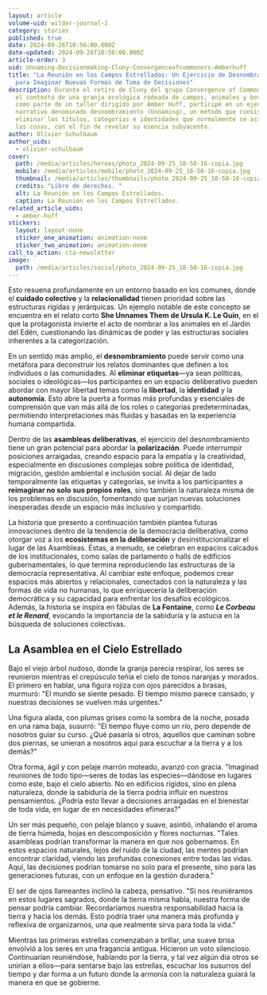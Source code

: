 ```yaml
---
layout: article
volume-uid: wilder-journal-2
category: stories
published: true
date: 2024-09-26T10:56:00.000Z
date-updated: 2024-09-26T10:56:00.000Z
article-order: 3
uid: Unnaming-Decisionmaking-Cluny-Convergenceofcommoners-Amberhuff
title: "La Reunión en los Campos Estrellados: Un Ejercicio de Desnombramiento
  para Imaginar Nuevas Formas de Toma de Decisiones"
description: Durante el retiro de Cluny del grupo Convergence of Commoners, en
  el contexto de una granja ecológica rodeada de campos, animales y bosques, y
  como parte de un taller dirigido por Amber Huff, participé en un ejercicio
  narrativo denominado desnombramiento (Unnaming), un método que consiste en
  eliminar los títulos, categorías e identidades que normalmente se asignan a
  las cosas, con el fin de revelar su esencia subyacente.
author: Olivier Schulbaum
author_uids:
  - olivier-schulbaum
cover:
  path: /media/articles/heroes/photo_2024-09-25_18-50-16-copia.jpg
  mobile: /media/articles/mobile/photo_2024-09-25_18-50-16-copia.jpg
  thumbnail: /media/articles/thumbnails/photo_2024-09-25_18-50-16-copia.jpg
  credits: "Libre de derechos. "
  alt: La Reunión en los Campos Estrellados.
  caption: La Reunión en los Campos Estrellados.
related_article_uids:
  - amber-huff
stickers:
  layout: layout-none
  sticker_one_animation: animation-none
  sticker_two_animation: animation-none
call_to_action: cta-newsletter
image:
  path: /media/articles/social/photo_2024-09-25_18-50-16-copia.jpg
---
```

Esto resuena profundamente en un entorno basado en los comunes, donde el **cuidado colectivo** y la **relacionalidad** tienen prioridad sobre las estructuras rígidas y jerárquicas. Un ejemplo notable de este concepto se encuentra en el relato corto **She Unnames Them de Ursula K. Le Guin**, en el que la protagonista invierte el acto de nombrar a los animales en el Jardín del Edén, cuestionando las dinámicas de poder y las estructuras sociales inherentes a la categorización.

En un sentido más amplio, el **desnombramiento** puede servir como una metáfora para deconstruir los relatos dominantes que definen a los individuos o las comunidades. Al **eliminar etiquetas**—ya sean políticas, sociales o ideológicas—los participantes en un espacio deliberativo pueden abordar con mayor libertad temas como la **libertad**, la **identidad** y la **autonomía**. Esto abre la puerta a formas más profundas y esenciales de comprensión que van más allá de los roles o categorías predeterminadas, permitiendo interpretaciones más fluidas y basadas en la experiencia humana compartida.

Dentro de las **asambleas deliberativas**, el ejercicio del desnombramiento tiene un gran potencial para abordar la **polarización**. Puede interrumpir posiciones arraigadas, creando espacio para la empatía y la creatividad, especialmente en discusiones complejas sobre política de identidad, migración, gestión ambiental e inclusión social. Al dejar de lado temporalmente las etiquetas y categorías, se invita a los participantes a **reimaginar no solo sus propios roles**, sino también la naturaleza misma de los problemas en discusión, fomentando que surjan nuevas soluciones inesperadas desde un espacio más inclusivo y compartido.

La historia que presento a continuación también plantea futuras innovaciones dentro de la tendencia de la democracia deliberativa, como otorgar voz a los **ecosistemas en la deliberación** y desinstitucionalizar el lugar de las Asambleas. Éstas, a menudo, se celebran en espacios calcados de los institucionales, como salas de parlamento o halls de edificios gubernamentales, lo que termina reproduciendo las estructuras de la democracia representativa. Al cambiar este enfoque, podemos crear espacios más abiertos y relacionales, conectados con la naturaleza y las formas de vida no humanas, lo que enriquecería la deliberación democrática y su capacidad para enfrentar los desafíos ecológicos. Además, la historia se inspira en fábulas de **La Fontaine**, como ***Le Corbeau et le Renard***, evocando la importancia de la sabiduría y la astucia en la búsqueda de soluciones colectivas.

## La Asamblea en el Cielo Estrellado

Bajo el viejo árbol nudoso, donde la granja parecía respirar, los seres se reunieron mientras el crepúsculo teñía el cielo de tonos naranjas y morados. El primero en hablar, una figura rojiza con ojos parecidos a brasas, murmuró: "El mundo se siente pesado. El tiempo mismo parece cansado, y nuestras decisiones se vuelven más urgentes."

Una figura alada, con plumas grises como la sombra de la noche, posada en una rama baja, susurró: "El tiempo fluye como un río, pero depende de nosotros guiar su curso. ¿Qué pasaría si otros, aquellos que caminan sobre dos piernas, se unieran a nosotros aquí para escuchar a la tierra y a los demás?"

Otra forma, ágil y con pelaje marrón moteado, avanzó con gracia. "Imaginad reuniones de todo tipo—seres de todas las especies—dándose en lugares como este, bajo el cielo abierto. No en edificios rígidos, sino en plena naturaleza, donde la sabiduría de la tierra podría influir en nuestros pensamientos. ¿Podría esto llevar a decisiones arraigadas en el bienestar de toda vida, en lugar de en necesidades efímeras?"

Un ser más pequeño, con pelaje blanco y suave, asintió, inhalando el aroma de tierra húmeda, hojas en descomposición y flores nocturnas. "Tales asambleas podrían transformar la manera en que nos gobernamos. En estos espacios naturales, lejos del ruido de la ciudad, las mentes podrían encontrar claridad, viendo las profundas conexiones entre todas las vidas. Aquí, las decisiones podrían tomarse no solo para el presente, sino para las generaciones futuras, con un enfoque en la gestión duradera."

El ser de ojos llameantes inclinó la cabeza, pensativo. "Si nos reuniéramos en estos lugares sagrados, donde la tierra misma habla, nuestra forma de pensar podría cambiar. Recordaríamos nuestra responsabilidad hacia la tierra y hacia los demás. Esto podría traer una manera más profunda y reflexiva de organizarnos, una que realmente sirva para toda la vida."

Mientras las primeras estrellas comenzaban a brillar, una suave brisa envolvió a los seres en una fragancia antigua. Hicieron un voto silencioso. Continuarían reuniéndose, hablando por la tierra, y tal vez algún día otros se unirían a ellos—para sentarse bajo las estrellas, escuchar los susurros del tiempo y dar forma a un futuro donde la armonía con la naturaleza guiará la manera en que se gobierne.
